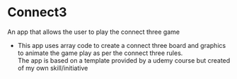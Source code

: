 # Connect3
An app that allows the user to play the connect three game
* This app uses array code to create a connect three board and graphics to animate the game play as per the connect three rules. <br />
The app is based on a template provided by a udemy course but created of my own skill/initiative
